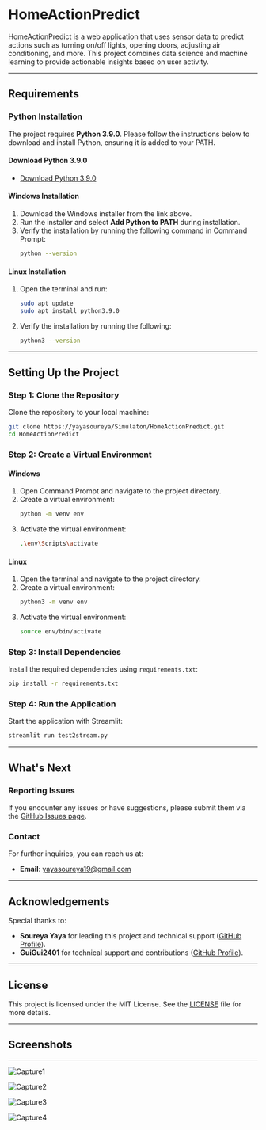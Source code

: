 # HomeActionPredict

HomeActionPredict is a web application that uses sensor data to predict actions such as turning on/off lights, opening doors, adjusting air conditioning, and more. This project combines data science and machine learning to provide actionable insights based on user activity.

---

## Requirements

### Python Installation

The project requires **Python 3.9.0**. Please follow the instructions below to download and install Python, ensuring it is added to your PATH.

#### Download Python 3.9.0

- [Download Python 3.9.0](https://www.python.org/downloads/)

#### Windows Installation

1. Download the Windows installer from the link above.
2. Run the installer and select **Add Python to PATH** during installation.
3. Verify the installation by running the following command in Command Prompt:
   ```bash
   python --version
   ```

#### Linux Installation

1. Open the terminal and run:
   ```bash
   sudo apt update
   sudo apt install python3.9.0
   ```
2. Verify the installation by running the following:
   ```bash
   python3 --version
   ```

---

## Setting Up the Project

### Step 1: Clone the Repository

Clone the repository to your local machine:

```bash
git clone https://yayasoureya/Simulaton/HomeActionPredict.git
cd HomeActionPredict
```

### Step 2: Create a Virtual Environment

#### Windows

1. Open Command Prompt and navigate to the project directory.
2. Create a virtual environment:
   ```bash
   python -m venv env
   ```
3. Activate the virtual environment:
   ```bash
   .\env\Scripts\activate
   ```

#### Linux

1. Open the terminal and navigate to the project directory.
2. Create a virtual environment:
   ```bash
   python3 -m venv env
   ```
3. Activate the virtual environment:
   ```bash
   source env/bin/activate
   ```

### Step 3: Install Dependencies

Install the required dependencies using `requirements.txt`:

```bash
pip install -r requirements.txt
```

### Step 4: Run the Application

Start the application with Streamlit:

```bash
streamlit run test2stream.py
```

---

## What's Next

### Reporting Issues

If you encounter any issues or have suggestions, please submit them via the [GitHub Issues page](https://github.com/yayasoureya/Simulaton/issues).

### Contact

For further inquiries, you can reach us at:

- **Email**: [yayasoureya19@gmail.com](mailto\:yayasoureya19@gmail.com)

---

## Acknowledgements

Special thanks to:

- **Soureya Yaya** for leading this project and technical support ([GitHub Profile](https://github.com/yayasoureya)).
- **GuiGui2401** for technical support and contributions ([GitHub Profile](https://github.com/GuiGui2401)).

---

## License

This project is licensed under the MIT License. See the [LICENSE](LICENSE) file for more details.

---

## Screenshots

---
![Capture1](https://github.com/user-attachments/assets/b83510c8-b4fa-493b-95b5-6a7d36c7df5b)

![Capture2](https://github.com/user-attachments/assets/7401ee57-7667-48b3-a9ca-ab19a653a67c)

![Capture3](https://github.com/user-attachments/assets/0b8758c2-7ef5-4b97-ba32-ab693993ffef)

![Capture4](https://github.com/user-attachments/assets/31e21f79-35d2-4cbb-a388-4ca184cc9c44)

